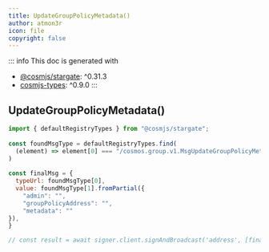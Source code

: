 ```yaml
---
title: UpdateGroupPolicyMetadata()
author: atmon3r
icon: file
copyright: false
---
```


::: info
This doc is generated with 
- [@cosmjs/stargate](https://www.npmjs.com/package/@cosmjs/stargate): ^0.31.3
- [cosmjs-types](https://www.npmjs.com/package/cosmjs-types): ^0.9.0
:::
  
## UpdateGroupPolicyMetadata()
 
```js
import { defaultRegistryTypes } from "@cosmjs/stargate";
 
const foundMsgType = defaultRegistryTypes.find(
  (element) => element[0] === "/cosmos.group.v1.MsgUpdateGroupPolicyMetadata"
)
  
const finalMsg = {
  typeUrl: foundMsgType[0],
  value: foundMsgType[1].fromPartial({
    "admin": "",
    "groupPolicyAddress": "",
    "metadata": ""
}),
}

// const result = await signer.client.signAndBroadcast('address', [finalMsg], "auto", "")
 
```
   
